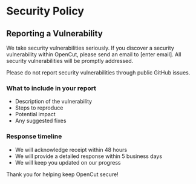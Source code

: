 
# Security Policy

## Reporting a Vulnerability

We take security vulnerabilities seriously. If you discover a security vulnerability within OpenCut, please send an email to [enter email]. All security vulnerabilities will be promptly addressed.

Please do not report security vulnerabilities through public GitHub issues.

### What to include in your report

- Description of the vulnerability
- Steps to reproduce
- Potential impact
- Any suggested fixes

### Response timeline

- We will acknowledge receipt within 48 hours
- We will provide a detailed response within 5 business days
- We will keep you updated on our progress

Thank you for helping keep OpenCut secure! 
